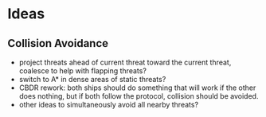 # Ideas

## Collision Avoidance

* project threats ahead of current threat toward the current threat, coalesce
  to help with flapping threats?
* switch to A\* in dense areas of static threats?
* CBDR rework: both ships should do something that will work if the other does
  nothing, but if both follow the protocol, collision should be avoided.
* other ideas to simultaneously avoid all nearby threats?
